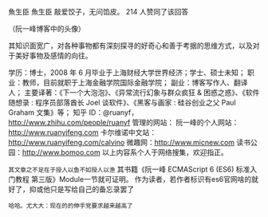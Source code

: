 魚生臣
魚生臣
敲爱饺子，无问馅皮。
214 人赞同了该回答

（阮一峰博客中的头像）

其知识面宽广，对各种事物都有深刻探寻的好奇心和善于考据的思维方式，以及对于美好事物及感情的向往。

学历：博士，2008 年 6 月毕业于上海财经大学世界经济；学士、硕士未知；
职业：教师，目前就职于上海金融学院国际金融学院；
副业：博客写作人、翻译人；
主要译著：《下一个大泡泡》、《异常流行幻象与群众疯狂 & 困惑之惑》、《软件随想录 : 程序员部落酋长 Joel 谈软件》、《黑客与画家 : 硅谷创业之父 Paul Graham 文集》等；
知乎 ID：@ruanyf，http://www.zhihu.com/people/ruanyf
管理的网站：
阮一峰的个人网站：http://www.ruanyifeng.com
卡尔维诺中文站：http://www.ruanyifeng.com/calvino
微趣网：http://www.micnew.com
读书公园：http://www.bomoo.com
以上内容系个人于网络搜集，欢迎指正。





`其文章之不足在于授人以鱼不如授人以渔`
其书籍《阮一峰 ECMAScript 6 (ES6) 标准入门教程 第三版》Module一节就可证明。
作为读者，若作者标识有es6官网啥的就好了，抑或他只是写给自己的备忘录罢了

```
哈哈。尤大大：现在的的伸手党要求越来越高了
```
